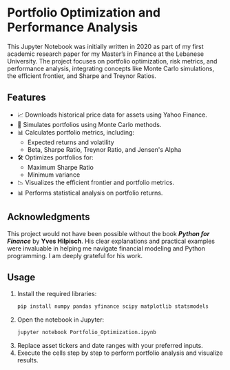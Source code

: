 # Portfolio Optimization and Performance Analysis

This Jupyter Notebook was initially written in 2020 as part of my first academic research paper for my Master’s in Finance at the Lebanese University. The project focuses on portfolio optimization, risk metrics, and performance analysis, integrating concepts like Monte Carlo simulations, the efficient frontier, and Sharpe and Treynor Ratios.

## Features
- 📈 Downloads historical price data for assets using Yahoo Finance.
- 🔄 Simulates portfolios using Monte Carlo methods.
- 📊 Calculates portfolio metrics, including:
  - Expected returns and volatility
  - Beta, Sharpe Ratio, Treynor Ratio, and Jensen's Alpha
- 🛠️ Optimizes portfolios for:
  - Maximum Sharpe Ratio
  - Minimum variance
- 📉 Visualizes the efficient frontier and portfolio metrics.
- 📊 Performs statistical analysis on portfolio returns.

## Acknowledgments
This project would not have been possible without the book **_Python for Finance_** by **Yves Hilpisch**. His clear explanations and practical examples were invaluable in helping me navigate financial modeling and Python programming. I am deeply grateful for his work.

## Usage
1. Install the required libraries:
   ```bash
   pip install numpy pandas yfinance scipy matplotlib statsmodels
2. Open the notebook in Jupyter:
   ```bash
   jupyter notebook Portfolio_Optimization.ipynb
3. Replace asset tickers and date ranges with your preferred inputs.
4. Execute the cells step by step to perform portfolio analysis and visualize results.
